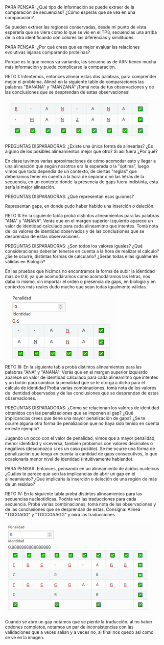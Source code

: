 PARA PENSAR: ¿Qué tipo de información se puede extraer de la comparación de secuencias? ¿Cómo esperás que se vea en una comparación?

Se pueden extraer las regiones conservadas, desde mi punto de vista esperaría que se viera como lo que se vio en el TP3, secuencias una arriba de la otra identificando con colores las diferencias y similitudes.

PARA PENSAR: ¿Por qué crees que es mejor evaluar las relaciones evolutivas lejanas comparando proteínas?

Porque es lo que menos va variando, las secuencias de ARN tienen mucha más informacion y puede complicarse la comparación.

RETO I: Intentemos, entonces alinear estas dos palabras, para comprender mejor el problema. Alineá en la siguiente table de comparaciones las palabras "BANANA" y "MANZANA" ¡Tomá nota de tus observaciones y de las conclusiones que se desprendan de estas observaciones!

![alt text](image.png)

PREGUNTAS DISPARADORAS: ¿Existe una única forma de alinearlas? ¿Es alguno de los posibles alineamientos mejor que otro? Si así fuera ¿Por qué?

En clase tuvimos varias aproximaciones de cómo acomodar esto y llegar a una alineación que según nosotros era la esperada o la "óptima", luego vimos que todo dependía de un contexto, de ciertas "reglas" que deberíamos tener en cuenta a la hora de separar o no las letras de la secuencia, en un contexto donde la presencia de gaps fuera indistinta, esta sería la mejor alineación.

PREGUNTAS DISPARADORAS: ¿Qué representan esos guiones?

Representan gaps, en donde pudo haber habido una inserción o deleción.

RETO II: En la siguiente tabla probá distintos alineamientos para las palabras "ANA" y "ANANA". Verás que en el margen superior izquierdo aparece un valor de identidad calculado para cada alineamitno que intentes. Tomá nota de los valores de identidad observados y de las conclusiones que se desprendan de estas observaciones.

 PREGUNTAS DISPARADORAS: ¿Son todos los valores iguales? ¿Qué consideraciones deberían tenerse en cuenta a la hora de realizar el cálculo? ¿Se te ocurre, distintas formas de calcularlo? ¿Serán todas ellas igualmente válidas en Biología?

 En las pruebas que hicimos no encontramos la forma de subir la identidad más de 0.6, ya que acomodáramos como acomodáramos las letras, nos daba lo mismo, sin importar el orden o presencia de gaps, en biología y en contextos más reales dudo mucho que sean todas igualmente válidas.

 ![alt text](image-1.png)

 RETO III: En la siguiente tabla probá distintos alineamientos para las palabras "ANA" y "ANANA". Verás que en el margen superior izquierdo aparece un valor de identidad calculado para cada alineamitno que intentes y un botón para cambiar la penalidad que se le otorga a dicho para el cálculo de identidad Probá varias combinaciones, tomá nota de los valores de identidad observados y de las conclusiones que se desprendan de estas observaciones.

PREGUNTAS DISPARADORAS: ¿Cómo se relacionan los valores de identidad obtenidos con las penalizaciones que se imponen al gap? ¿Qué implicancias crees que tiene una mayor penalización de gaps? ¿Se te ocurre alguna otra forma de penalización que no haya sido tenido en cuenta en este ejemplo?

Jugando un poco con el valor de penalidad, vimos que a mayor penalidad, menor identidad y viceversa, también probamos con valores decimales o negativos (desconozco si es un caso posible). Se me ocurre una forma de penalización que tenga en cuenta la cantidad de gaps consecutivos, lo que ocasionaría menor nivel de identidad (intuitivamente hablando).

PARA PENSAR: Entonces, pensando en un alineamiento de ácidos nucleicos ¿Cuáles te parece que son las implicancias de abrir un gap en el alineamiento? ¿Qué implicaría la inserción o deleción de una región de más de un residuo?

RETO IV: En la siguiente tabla probá distintos alineamientos para las secuencias nucleotídicas. Podrás ver las traducciones para cada secuencia. Probá varias combinaciones, tomá nota de las observaciones y de las conclusiones que se desprendan de estas. Consigna: Alineá "TGCGAGG" y "TGCCGAAGG" y mirá las traducciones

![alt text](image-2.png)

Cuando se abre un gap notamos que se pierde la traducción, al no haber codones completos, notamos un par de inconsistencias con las validaciones que a veces salían y a veces no, al final nos quedó así como se ve en la imagen.

